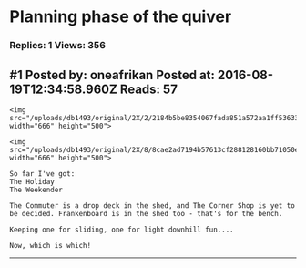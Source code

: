 # Planning phase of the quiver

### Replies: 1 Views: 356

## \#1 Posted by: oneafrikan Posted at: 2016-08-19T12:34:58.960Z Reads: 57

```
<img src="/uploads/db1493/original/2X/2/2184b5be8354067fada851a572aa1ff536332e3e.jpeg" width="666" height="500">

<img src="/uploads/db1493/original/2X/8/8cae2ad7194b57613cf288128160bb71050eb197.jpeg" width="666" height="500">

So far I've got:
The Holiday
The Weekender

The Commuter is a drop deck in the shed, and The Corner Shop is yet to be decided. Frankenboard is in the shed too - that's for the bench. 

Keeping one for sliding, one for light downhill fun....

Now, which is which!
```

---
